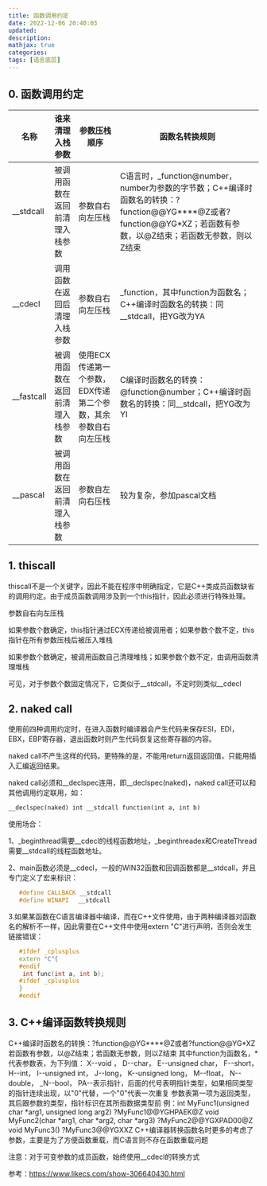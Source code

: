```yaml
---
title: 函数调用约定
date: 2022-12-06 20:40:03
updated:
description: 
mathjax: true
categories:
tags: [语言底层]
---
```


## 0. 函数调用约定

|  名称 | 谁来清理入栈参数| 参数压栈顺序 |函数名转换规则|
|  ----  | ---- |----  |----  |
|__stdcall | 被调用函数在返回前清理入栈参数 |参数自右向左压栈 |C语言时，_function@number，number为参数的字节数；C++编译时函数名的转换：?function@@YG****@Z或者?function@@YG*XZ；若函数有参数，以@Z结束；若函数无参数，则以Z结束|
|__cdecl | 调用函数在返回后清理入栈参数 |参数自右向左压栈 |_function，其中function为函数名；C++编译时函数名的转换：同__stdcall，把YG改为YA|
|__fastcall | 被调用函数在返回前清理入栈参数 |使用ECX传递第一个参数，EDX传递第二个参数，其余参数自右向左压栈 |C编译时函数名的转换：@function@number；C++编译时函数名的转换：同__stdcall，把YG改为YI|
|__pascal | 被调用函数在返回前清理入栈参数 |参数自左向右压栈 |较为复杂，参加pascal文档|

<!-- more -->

## 1. thiscall

thiscall不是一个关键字，因此不能在程序中明确指定，它是C++类成员函数缺省的调用约定。由于成员函数调用涉及到一个this指针，因此必须进行特殊处理。

参数自右向左压栈

如果参数个数确定，this指针通过ECX传递给被调用者；如果参数个数不定，this指针在所有参数压栈后被压入堆栈

如果参数个数确定，被调用函数自己清理堆栈；如果参数个数不定，由调用函数清理堆栈

可见，对于参数个数固定情况下，它类似于__stdcall，不定时则类似__cdecl

## 2. naked call

使用前四种调用约定时，在进入函数时编译器会产生代码来保存ESI，EDI，EBX，EBP寄存器，退出函数时则产生代码恢复这些寄存器的内容。

naked call不产生这样的代码。更特殊的是，不能用return返回返回值，只能用插入汇编返回结果。

naked call必须和__declspec连用，即__declspec(naked)，naked call还可以和其他调用约定联用，如：

```cpp
__declspec(naked) int __stdcall function(int a, int b)
```

使用场合：

1、_beginthread需要__cdecl的线程函数地址，_beginthreadex和CreateThread需要__stdcall的线程函数地址。

2、main函数必须是__cdecl，一般的WIN32函数和回调函数都是__stdcall，并且专门定义了宏来标识：

```cpp
   #define CALLBACK __stdcall
   #define WINAPI　 __stdcall
```

3.如果某函数在C语言编译器中编译，而在C++文件使用，由于两种编译器对函数名的解析不一样，因此需要在C++文件中使用extern "C"进行声明，否则会发生链接错误：

```cpp
   #ifdef _cplusplus
   extern "C"{
   #endif
    int func(int a, int b);
   #ifdef _cplusplus
   }
   #endif 
```

## 3. C++编译函数转换规则

C++编译时函数名的转换：?function@@YG****@Z或者?function@@YG*XZ
若函数有参数，以@Z结束；若函数无参数，则以Z结束
其中function为函数名，*代表参数表，为下列值：
      X--void ，
      D--char，
      E--unsigned char，
      F--short，
      H--int，
      I--unsigned int，
      J--long，
      K--unsigned long，
      M--float，
      N--double，
      _N--bool，
      PA--表示指针，后面的代号表明指针类型，如果相同类型的指针连续出现，以"0"代替，一个"0"代表一次重复
参数表第一项为返回类型，其后跟参数的类型，指针标识在其所指数据类型前
例：int MyFunc1(unsigned char *arg1, unsigned long arg2)
    ?MyFunc1@@YGHPAEK@Z
    void MyFunc2(char *arg1, char *arg2, char *arg3)
    ?MyFunc2@@YGXPAD00@Z
    void MyFunc3()
    ?MyFunc3@@YGXXZ
C++编译器转换函数名时更多的考虑了参数，主要是为了方便函数重载，而C语言则不存在函数重载问题

注意：对于可变参数的成员函数，始终使用__cdecl的转换方式

参考：https://www.likecs.com/show-306640430.html